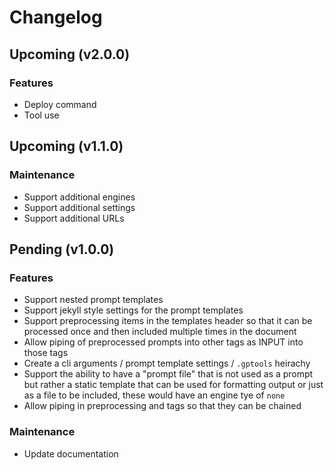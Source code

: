 # Changelog

## Upcoming (v2.0.0)

### Features

- Deploy command
- Tool use

## Upcoming (v1.1.0)

### Maintenance

- Support additional engines
- Support additional settings
- Support additional URLs

## Pending (v1.0.0)

### Features

- Support nested prompt templates
- Support jekyll style settings for the prompt templates
- Support preprocessing items in the templates header so that it can be processed once and then included multiple times in the document
- Allow piping of preprocessed prompts into other tags as INPUT into those tags
- Create a cli arguments / prompt template settings / `.gptools` heirachy
- Support the ability to have a "prompt file" that is not used as a prompt but rather a static template that can be used for formatting output or just as a file to be included, these would have an engine tye of `none`
- Allow piping in preprocessing and tags so that they can be chained

### Maintenance

- Update documentation
